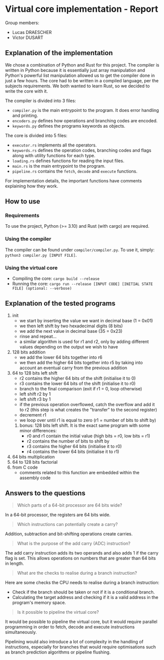 # Virtual core implementation - Report
Group members:
- Lucas DRAESCHER
- Victor DUSART

## Explanation of the implementation
We chose a combination of Python and Rust for this project. The compiler is written in Python because it is essentially just array manipulation and Python's powerful list manipulation allowed us to get the compiler done in just a few hours. The core had to be written in a compiled language, per the subjects requirements. We both wanted to learn Rust, so we decided to write the core with it.

The compiler is divided into 3 files:
- `compiler.py` is the main entrypoint to the program. It does error handling and printing.
- `encoders.py` defines how operations and branching codes are encoded.
- `keywords.py` defines the programs keywords as objects.

The core is divided into 5 files:
- `executor.rs` implements all the operators.
- `keywords.rs` defines the operation codes, branching codes and flags along with utility functions for each type.
- `loading.rs` defines functions for reading the input files.
- `main.rs` is the main entrypoint to the program.
- `pipeline.rs` contains the `fetch`, `decode` and `execute` functions.

For implementation details, the important functions have comments explaining how they work.

## How to use

### Requirements
To use the project, Python (>= 3.10) and Rust (with cargo) are required.

### Using the compiler
The compiler can be found under `compiler/compiler.py`. To use it, simply: `python3 compiler.py [INPUT FILE]`.

### Using the virtual core
- Compiling the core: `cargo build --release`
- Running the core: `cargo run --release [INPUT CODE] [INITIAL STATE FILE] (optional: --verbose)`

## Explanation of the tested programs
1) init
   - we start by inserting the value we want in decimal base (1 = 0x01)
   - we then left shift by two hexadecimal digits (8 bits)
   - we add the next value in decimal base (35 = 0x23)
   - rinse and repeat...
   - a similar algorithm is used for r1 and r2, only by adding different values depending on the output we wish to have
2) 128 bits addition
   - we add the lower 64 bits together into r6
   - we then add the higher 64 bits together into r5 by taking into account an eventual carry from the previous addition
3) 64 to 128 bits left shift
   - r2 contains the higher 64 bits of the shift (initialise it to 0)
   - r3 contains the lower 64 bits of the shift (initialise it to r0)
   - branch to the final comparison (exit if r1 = 0, loop otherwise)
   - left shift r2 by 1
   - left shift r3 by 1
   - if the previous operation overflowed, catch the overflow and add it to r2 (this step is what creates the "transfer" to the second register)
   - decrement r1
   - we loop over until r1 is equal to zero (r1 = number of bits to shift by)
   1) bonus: 128 bits left shift. It is the exact same program with some minor differences:
      - r0 and r1 contain the initial value (high bits = r0, low bits = r1)
      - r2 contains the number of bits to shift by
      - r3 contains the higher 64 bits (initialise it to r0)
      - r4 contains the lower 64 bits (initialise it to r1)
4) 64 bits multiplication
5) 64 to 128 bits factorial
6) from C code
   - comments related to this function are embedded within the assembly code

## Answers to the questions
> Which parts of a 64-bit processor are 64 bits wide?

In a 64-bit processor, the registers are 64 bits wide.

> Which instructions can potentially create a carry?

Addition, subtraction and bit-shifting operations create carries.

> What is the purpose of the add carry (ADC) instruction?

The add carry instruction adds its two operands and also adds 1 if the carry flag is set. This allows operations on numbers that are greater than 64 bits in length.

> What are the checks to realise during a branch instruction?

Here are some checks the CPU needs to realise during a branch instruction:
- Check if the branch should be taken or not if it is a conditional branch.
- Calculating the target address and checking if it is a valid address in the program's memory space.

> Is it possible to pipeline the virtual core?

It would be possible to pipeline the virtual core, but it would require parallel programming in order to fetch, 
decode and execute instructions simultaneously. 

Pipelining would also introduce a lot of complexity in the handling of instructions, especially for branches that would 
require optimisations such as branch prediction algorithms or pipeline flushing.